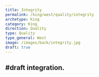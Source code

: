 ```yaml
---
title: Integrity
permalink: /king/west/quality/integrity
archetype: King
category: King
direction: Quality
type: Quality
type_general: West
image: /images/back/integrity.jpg
draft: true
---
```

#draft integration.
---
